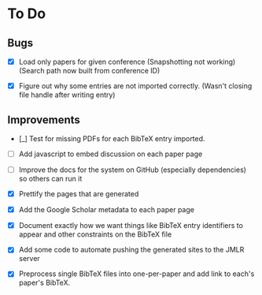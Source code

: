 # To Do

## Bugs

- [X] Load only papers for given conference (Snapshotting not working)
      (Search path now built from conference ID)

- [X] Figure out why some entries are not imported correctly.
      (Wasn't closing file handle after writing entry)

## Improvements
- [_] Test for missing PDFs for each BibTeX entry imported.

- [ ] Add javascript to embed discussion on each paper page

- [ ] Improve the docs for the system on GitHub (especially dependencies) 
      so others can run it

- [X] Prettify the pages that are generated

- [X] Add the Google Scholar metadata to each paper page


- [X] Document exactly how we want things like BibTeX entry identifiers to 
      appear and other constraints on the BibTeX file

- [X] Add some code to automate pushing the generated sites to the JMLR server

- [X] Preprocess single BibTeX files into one-per-paper and add link to 
	  each's paper's BibTeX.
